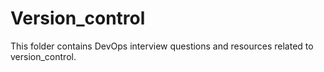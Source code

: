 # Version_control

This folder contains DevOps interview questions and resources related to version_control.

